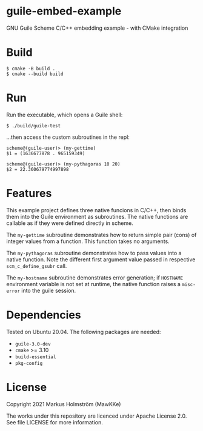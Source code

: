 # guile-embed-example

GNU Guile Scheme C/C++ embedding example - with CMake integration

# Build

    $ cmake -B build .
    $ cmake --build build

# Run

Run the executable, which opens a Guile shell:

    $ ./build/guile-test

...then access the custom subroutines in the repl:

    scheme@(guile-user)> (my-gettime)
    $1 = (1636677878 . 965159349)

    scheme@(guile-user)> (my-pythagoras 10 20)
    $2 = 22.360679774997898


# Features

This example project defines three native funcions in C/C++, then binds them into the
Guile environment as subroutines. The native functions are callable as if they were
defined directly in scheme.

The `my-gettime` subroutine demonstrates how to return simple pair (cons) of integer values from a
function. This function takes no arguments.

The `my-pythagoras` subroutine demonstrates how to pass values into a native function.
Note the different first argument value passed in respective `scm_c_define_gsubr`  call.

The `my-hostname` subroutine demonstrates error generation; if `HOSTNAME` environment variable
is not set at runtime, the native function raises a `misc-error` into the guile session.

# Dependencies

Tested on Ubuntu 20.04. The following packages are needed:

- `guile-3.0-dev`
- `cmake` >= 3.10
- `build-essential`
- `pkg-config`

# License

Copyright 2021 Markus Holmström (MawKKe)

The works under this repository are licenced under Apache License 2.0. See file LICENSE for more information.
